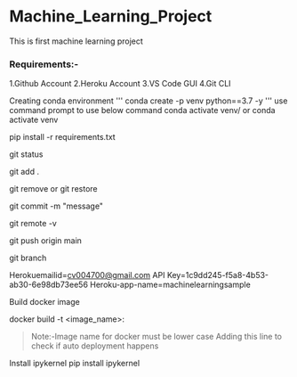 # Machine_Learning_Project
This is first machine learning project
### Requirements:-
1.Github Account
2.Heroku Account
3.VS Code GUI
4.Git CLI

Creating conda environment
'''
conda create -p venv python==3.7 -y
'''
use command prompt to use below command
conda activate venv/ or conda activate venv

pip install -r requirements.txt

git status

git add .

git remove or git restore

git commit -m "message"

git remote -v

git push origin main

git branch

Herokuemailid=cv004700@gmail.com
API Key=1c9dd245-f5a8-4b53-ab30-6e98db73ee56
Heroku-app-name=machinelearningsample

Build docker image 

docker build -t <image_name>:<tagname>

>Note:-Image name for docker must be lower case
Adding this line to check if auto deployment happens

Install ipykernel
pip install ipykernel